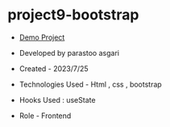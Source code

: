 # project9-bootstrap

- [Demo Project]()

- Developed by parastoo asgari

- Created - 2023/7/25

- Technologies Used - Html , css , bootstrap

- Hooks Used : useState 

- Role - Frontend


